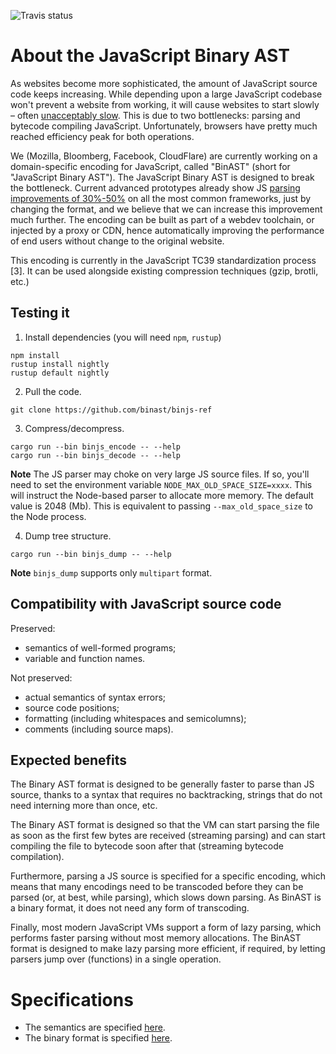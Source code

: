 ![Travis status](https://travis-ci.org/binjs/binjs-ref.svg?branch=master)

# About the JavaScript Binary AST


As websites become more sophisticated, the amount of JavaScript source code keeps
increasing. While depending upon a large JavaScript codebase won't prevent a website
from working, it will cause websites to
start slowly – often [unacceptably slow](https://medium.com/reloading/javascript-start-up-performance-69200f43b201).
This is due to two bottlenecks: parsing and bytecode compiling JavaScript.
Unfortunately, browsers have pretty much
reached efficiency peak for both operations.

We (Mozilla, Bloomberg, Facebook, CloudFlare) are currently working on a
domain-specific encoding for JavaScript, called "BinAST" (short for
"JavaScript Binary AST"). The JavaScript Binary AST is designed to
break the bottleneck. Current
advanced prototypes already show JS [parsing improvements of 30%-50%](https://gist.github.com/Yoric/1d41cdf3715815d39032f0dbce31ed42) on
all the most common frameworks, just by changing the format,
and we believe that we can increase
this improvement much further. The encoding can be built as part of a
webdev toolchain, or injected by a
proxy or CDN, hence automatically improving the performance of end users
without change to the original website.

This encoding is currently in the JavaScript TC39 standardization process [3].
It can be used alongside existing compression techniques (gzip, brotli, etc.)

## Testing it

1. Install dependencies (you will need `npm`, `rustup`)
```
npm install
rustup install nightly
rustup default nightly
```
2. Pull the code.
```
git clone https://github.com/binast/binjs-ref
```
3. Compress/decompress.
```
cargo run --bin binjs_encode -- --help
cargo run --bin binjs_decode -- --help
```
**Note** The JS parser may choke on very large JS source files. If so, you'll need to set the environment variable `NODE_MAX_OLD_SPACE_SIZE=xxxx`. This will instruct the Node-based parser to allocate more memory. The default value is 2048 (Mb). This is equivalent to passing `--max_old_space_size` to the Node process.

4. Dump tree structure.
```
cargo run --bin binjs_dump -- --help
```
**Note** `binjs_dump` supports only `multipart` format.

## Compatibility with JavaScript source code

Preserved:
- semantics of well-formed programs;
- variable and function names.

Not preserved:
- actual semantics of syntax errors;
- source code positions;
- formatting (including whitespaces and semicolumns);
- comments (including source maps).

## Expected benefits


The Binary AST format is designed to be generally faster to parse than JS source,
thanks to a syntax that requires no backtracking, strings that do not need
interning more than once, etc.

The Binary AST format is designed so that the VM can start parsing the file
as soon as the first few bytes are received (streaming parsing) and can
start compiling the file to bytecode soon after that (streaming bytecode compilation).

Furthermore, parsing a JS source is specified for a specific encoding, which
means that many encodings need to be transcoded before they can be parsed
(or, at best, while parsing), which slows down parsing. As BinAST is
a binary format, it does not need any form of transcoding.

Finally, most modern JavaScript VMs support a form of lazy parsing, which
performs faster parsing without most memory allocations. The BinAST format is
designed to make lazy parsing more efficient, if required,
by letting parsers jump over (functions) in a single operation.

# Specifications

- The semantics are specified [here](https://binast.github.io/ecmascript-binary-ast/).
- The binary format is specified [here](https://binast.github.io/binjs-ref/binjs_io/multipart/).
